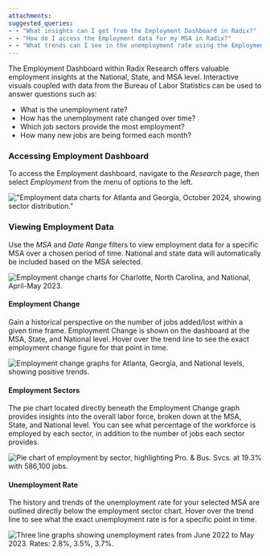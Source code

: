 ```yaml
---
attachments: 
suggested_queries:
- - "What insights can I get from the Employment Dashboard in Radix?"
- - "How do I access the Employment data for my MSA in Radix?"
- - "What trends can I see in the unemployment rate using the Employment Dashboard?"
---
```

The Employment Dashboard within Radix Research offers valuable employment insights at the National, State, and MSA level. Interactive visuals coupled with data from the Bureau of Labor Statistics can be used to answer questions such as:

* What is the unemployment rate?
* How has the unemployment rate changed over time?
* Which job sectors provide the most employment?
* How many new jobs are being formed each month?

### Accessing Employment Dashboard

To access the Employment dashboard, navigate to the *Research* page, then select *Employment* from the menu of options to the left.

!["Employment data charts for Atlanta and Georgia, October 2024, showing sector distribution."](attachments/33466916516237.png)

### Viewing Employment Data

Use the *MSA* and *Date Range* filters to view employment data for a specific MSA over a chosen period of time. National and state data will automatically be included based on the MSA selected.

![Employment change charts for Charlotte, North Carolina, and National, April-May 2023.](attachments/16518532121869.png)

#### **Employment Change**

Gain a historical perspective on the number of jobs added/lost within a given time frame. Employment Change is shown on the dashboard at the MSA, State, and National level. Hover over the trend line to see the exact employment change figure for that point in time.

![Employment change graphs for Atlanta, Georgia, and National levels, showing positive trends.](attachments/16552268786317.png)

#### **Employment Sectors**

The pie chart located directly beneath the Employment Change graph provides insights into the overall labor force, broken down at the MSA, State, and National level. You can see what percentage of the workforce is employed by each sector, in addition to the number of jobs each sector provides.

![Pie chart of employment by sector, highlighting Pro. & Bus. Svcs. at 19.3% with 586,100 jobs.](attachments/16554190593549.png)

#### **Unemployment Rate**

The history and trends of the unemployment rate for your selected MSA are outlined directly below the employment sector chart. Hover over the trend line to see what the exact unemployment rate is for a specific point in time.

![Three line graphs showing unemployment rates from June 2022 to May 2023. Rates: 2.8%, 3.5%, 3.7%.](attachments/16554507874445.png)